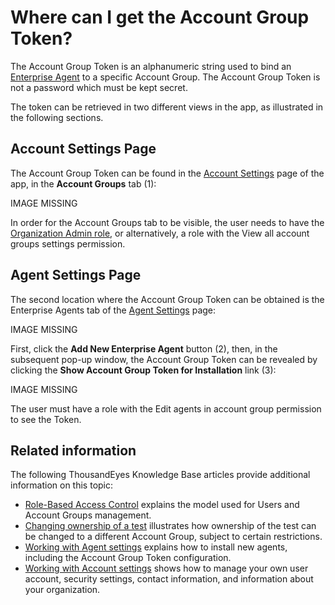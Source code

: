 # Where can I get the Account Group Token?

The Account Group Token is an alphanumeric string used to bind an [Enterprise Agent](https://success.thousandeyes.com/PublicArticlePage?articleIdParam=kA0E0000000CmnbKAC_What-is-an-Enterprise-Agent?) to a specific Account Group. The Account Group Token is not a password which must be kept secret.

The token can be retrieved in two different views in the app, as illustrated in the following sections.

## Account Settings Page

The Account Group Token can be found in the [Account Settings](https://app.thousandeyes.com/settings/account/?section=accountgroups) page of the app, in the **Account Groups** tab \(1\):

IMAGE MISSING

In order for the Account Groups tab to be visible, the user needs to have the [Organization Admin role](https://success.thousandeyes.com/PublicArticlePage?articleIdParam=kA0E0000000CmnLKAS_Role-Based-Access-Control-explained), or alternatively, a role with the View all account groups settings permission.

## Agent Settings Page

The second location where the Account Group Token can be obtained is the Enterprise Agents tab of the [Agent Settings](https://app.thousandeyes.com/settings/agents/enterprise/?section=agents) page:

IMAGE MISSING 

First, click the **Add New Enterprise Agent** button \(2\), then, in the subsequent pop-up window, the Account Group Token can be revealed by clicking the **Show Account Group Token for Installation** link \(3\):

IMAGE MISSING

The user must have a role with the Edit agents in account group permission to see the Token. 

## Related information

The following ThousandEyes Knowledge Base articles provide additional information on this topic:

* [Role-Based Access Control](https://success.thousandeyes.com/PublicArticlePage?articleIdParam=kA0E0000000CmnLKAS_Role-Based-Access-Control-explained) explains the model used for Users and Account Groups management.
* [Changing ownership of a test](https://success.thousandeyes.com/PublicArticlePage?articleIdParam=kA044000000CnWcCAK_Changing-ownership-of-a-test) illustrates how ownership of the test can be changed to a different Account Group, subject to certain restrictions.
* [Working with Agent settings](https://success.thousandeyes.com/ViewArticle?articleIdParam=kA0E0000000CmmsKAC) explains how to install new agents, including the Account Group Token configuration.
* [Working with Account settings](https://success.thousandeyes.com/PublicArticlePage?articleIdParam=kA0E0000000CmnGKAS_Working-with-Account-settings) shows how to manage your own user account, security settings, contact information, and information about your organization.

